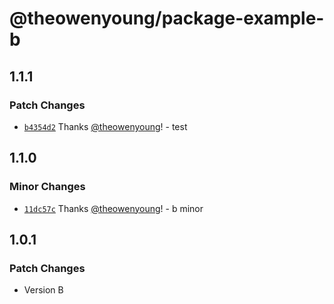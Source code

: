 # @theowenyoung/package-example-b

## 1.1.1

### Patch Changes

- [`b4354d2`](https://github.com/theowenyoung/monorepo-example/commit/b4354d28985d8088fd31153cbaaacae1d16e8fa4) Thanks [@theowenyoung](https://github.com/theowenyoung)! - test

## 1.1.0

### Minor Changes

- [`11dc57c`](https://github.com/theowenyoung/monorepo-example/commit/11dc57c52772e6134a5b45c6ddfe04f6c65b85bb) Thanks [@theowenyoung](https://github.com/theowenyoung)! - b minor

## 1.0.1

### Patch Changes

- Version B
